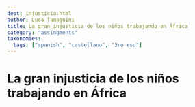 ```yaml
---
dest: injusticia.html
author: Luca Tamagnini
title: La gran injusticia de los niños trabajando en África
category: "assingments"
taxonomies:
  tags: ["spanish", "castellano", "3ro eso"] 
---
```


# La gran injusticia de los niños trabajando en África
